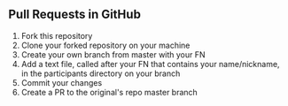 <h2>Pull Requests in GitHub</h2>

<ol>
	<li>Fork this repository</li>
	<li>Clone your forked repository on your machine</li>
	<li>Create your own branch from master with your FN</li>
	<li>Add a text file, called after your FN that contains your name/nickname, in the participants directory on your branch</li>
	<li>Commit your changes</li>
	<li>Create a PR to the original's repo master branch</li>
</ol>
